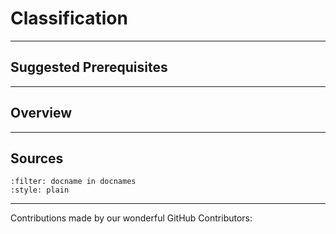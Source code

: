 # Classification

---

## Suggested Prerequisites

---

## Overview

---

## Sources

```{bibliography} references.bib
:filter: docname in docnames
:style: plain
```

---

Contributions made by our wonderful GitHub Contributors: 
